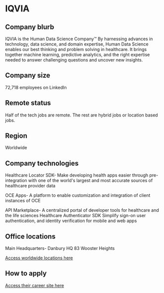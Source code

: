 # IQVIA

## Company blurb

IQVIA is the Human Data Science Company™
By harnessing advances in technology, data science, and domain expertise, Human Data Science enables our best thinking and problem solving in healthcare. It brings together machine learning, predictive analytics, and the right expertise needed to answer challenging questions and uncover new insights.


## Company size

72,718 employees on LinkedIn

## Remote status

Half of the tech jobs are remote. The rest are hybrid jobs or location based jobs.

## Region

Worldwide

## Company technologies
   
Healthcare Locator SDK-
Make developing health apps easier through pre-integration with one of the world's largest and most accurate sources of healthcare provider data

OCE Apps-
A platform to enable customization and integration of client instances of OCE

API Marketplace-
A centralized portal of developer tools for healthcare and the life sciences
Healthcare Authenticator SDK
Simplify sign-on user authentication, and identity verification for mobile and web apps

## Office locations

Main Headquarters-
Danbury HQ
83 Wooster Heights

[Access worldwide locations here](https://www.indeed.com/cmp/Iqvia/locations)

## How to apply
[Access their career site here](https://jobs.iqvia.com/)
